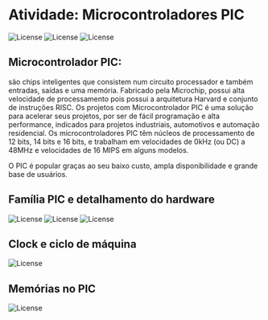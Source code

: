 # Atividade: Microcontroladores PIC
![License](https://img.shields.io/badge/Code%20License-MIT-green.svg)
![License](https://img.shields.io/badge/IOT-Learning-red.svg)
![License](https://img.shields.io/badge/UNIFG-Microcontroladores-blue.svg)

## Microcontrolador PIC:
 são chips inteligentes que consistem num circuito processador e também entradas, saídas e uma memória. Fabricado pela Microchip, possui alta velocidade de processamento pois possui a arquitetura Harvard e conjunto de instruções RISC. Os projetos com Microcontrolador PIC é uma solução para acelerar seus projetos, por ser de fácil programação e alta performance, indicados para projetos industriais, automotivos e automação residencial. Os microcontroladores PIC têm núcleos de processamento de 12 bits, 14 bits e 16 bits, e trabalham em velocidades de 0kHz (ou DC) a 48MHz e velocidades de 16 MIPS em alguns modelos.

  O PIC é popular graças ao seu baixo custo, ampla disponibilidade e grande base de usuários.

  ## Família PIC e detalhamento do hardware
![License](https://www.embarcados.com.br/wp-content/uploads/2018/02/pic16f627-datasheet.png)
![License](https://www.embarcados.com.br/wp-content/uploads/2018/02/pic16f627-696x402.png)
![License](https://www.embarcados.com.br/wp-content/uploads/2018/02/pic16f627-family.png)

## Clock e ciclo de máquina
![License](https://www.embarcados.com.br/wp-content/uploads/2018/02/pic16f627-clock-269x418.png)

## Memórias no PIC
![License](https://www.embarcados.com.br/wp-content/uploads/2018/02/pic16f627-memorias-696x146.png)